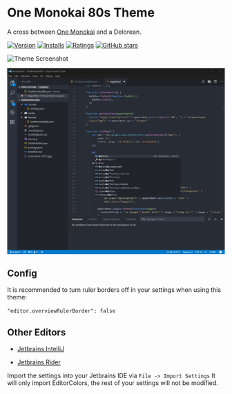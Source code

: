 # One Monokai 80s Theme

A cross between [One Monokai](https://github.com/azemoh/vscode-one-monokai) and a Delorean.

[![Version](https://vsmarketplacebadge.apphb.com/version/axiomaticstudios.one-monokai-80s.svg)](https://marketplace.visualstudio.com/items?itemName=axiomaticstudios.one-monokai-80s) [![Installs](https://vsmarketplacebadge.apphb.com/installs/axiomaticstudios.one-monokai-80s.svg)](https://marketplace.visualstudio.com/items?itemName=axiomaticstudios.one-monokai-80s) [![Ratings](https://vsmarketplacebadge.apphb.com/rating/axiomaticstudios.one-monokai-80s.svg)](https://marketplace.visualstudio.com/items?itemName=axiomaticstudios.one-monokai-80s) [![GitHub stars](https://img.shields.io/github/stars/marcelo-mason/vscode-one-monokai.svg?style=social&label=Star&maxAge=2592000)](https://github.com/marcelo-mason/vscode-one-monokai)

![Theme Screenshot](screenshot-v0.0.1.jpg)

![Interface Screenshot](interface.png)

## Config

It is recommended to turn ruler borders off in your settings when using this theme:

`
  "editor.overviewRulerBorder": false
`

## Other Editors

* [Jetbrains IntelliJ](https://github.com/marcelo-mason/one-monokai-80s/blob/master/Jetbrains/IntelliJEditorColors.jar)

* [Jetbrains Rider](https://github.com/marcelo-mason/one-monokai-80s/blob/master/Jetbrains/RiderEditorColors.jar)

Import the settings into your Jetbrains IDE via `File -> Import Settings`  It will only import EditorColors, the rest of your settings will not be modified.